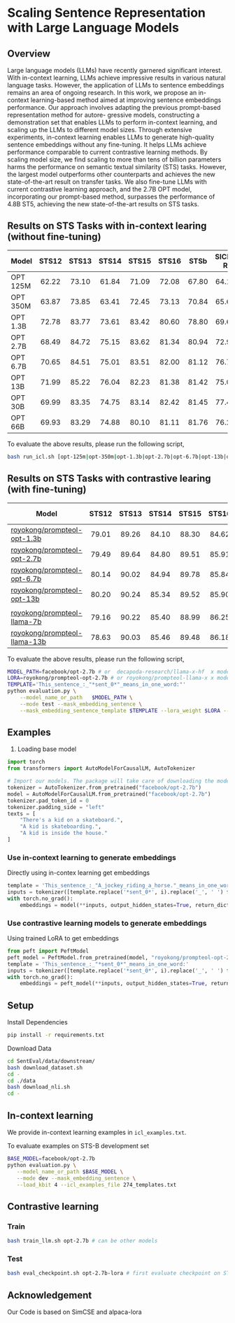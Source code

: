 # Scaling Sentence Representation with Large Language Models

## Overview
Large language models (LLMs) have recently garnered significant interest. With in-context learning, LLMs achieve impressive results in various natural language tasks. However, the application of LLMs to sentence embeddings remains an area of ongoing research. In this work, we propose an in-context learning-based method aimed at improving sentence embeddings performance. Our approach involves adapting the previous prompt-based representation method for autore- gressive models, constructing a demonstration set that enables LLMs to perform in-context learning, and scaling up the LLMs to different model sizes. Through extensive experiments, in-context learning enables LLMs to generate high-quality sentence embeddings without any fine-tuning. It helps LLMs achieve performance comparable to current contrastive learning methods. By scaling model size, we find scaling to more than tens of billion parameters harms the performance on semantic textual similarity (STS) tasks. However, the largest model outperforms other counterparts and achieves the new state-of-the-art result on transfer tasks. We also fine-tune LLMs with current contrastive learning approach, and the 2.7B OPT model, incorporating our prompt-based method, surpasses the performance of 4.8B ST5, achieving the new state-of-the-art results on STS tasks.

## Results on STS Tasks with in-context learing (without fine-tuning)

| Model    | STS12 | STS13 | STS14 | STS15 | STS16 | STSb  | SICK-R | Avg.  |
|----------|:-----:|:-----:|:-----:|:-----:|:-----:|:-----:|:------:|:-----:|
| OPT 125M | 62.22 | 73.10 | 61.84 | 71.09 | 72.08 | 67.80 | 64.10  | 67.46 |
| OPT 350M | 63.87 | 73.85 | 63.41 | 72.45 | 73.13 | 70.84 | 65.61  | 69.02 |
| OPT 1.3B | 72.78 | 83.77 | 73.61 | 83.42 | 80.60 | 78.80 | 69.69  | 77.52 |
| OPT 2.7B | 68.49 | 84.72 | 75.15 | 83.62 | 81.34 | 80.94 | 72.97  | 78.18 |
| OPT 6.7B | 70.65 | 84.51 | 75.01 | 83.51 | 82.00 | 81.12 | 76.77  | 79.08 |
| OPT 13B  | 71.99 | 85.22 | 76.04 | 82.23 | 81.38 | 81.42 | 75.00  | 79.04 |
| OPT 30B  | 69.99 | 83.35 | 74.75 | 83.14 | 82.42 | 81.45 | 77.46  | 78.94 |
| OPT 66B  | 69.93 | 83.29 | 74.88 | 80.10 | 81.11 | 81.76 | 76.26  | 78.19 |
    
To evaluate the above results, please run the following script, 
```sh
bash run_icl.sh [opt-125m|opt-350m|opt-1.3b|opt-2.7b|opt-6.7b|opt-13b|opt-30b|opt-66b]
```

## Results on STS Tasks with contrastive learing (with fine-tuning)

| Model                                                                               | STS12 | STS13 | STS14 | STS15 | STS16 | STSb  | SICK-R | Avg.  |
|-------------------------------------------------------------------------------------|:-----:|:-----:|:-----:|:-----:|:-----:|:-----:|:------:|:-----:|
| [royokong/prompteol-opt-1.3b](https://huggingface.co/royokong/prompteol-opt-1.3b)   | 79.01 | 89.26 | 84.10 | 88.30 | 84.62 | 87.71 | 80.52  | 84.79 |
| [royokong/prompteol-opt-2.7b](https://huggingface.co/royokong/prompteol-opt-2.7b)   | 79.49 | 89.64 | 84.80 | 89.51 | 85.91 | 88.33 | 81.64  | 85.62 |
| [royokong/prompteol-opt-6.7b](https://huggingface.co/royokong/prompteol-opt-6.7b)   | 80.14 | 90.02 | 84.94 | 89.78 | 85.84 | 88.75 | 81.29  | 85.82 |
| [royokong/prompteol-opt-13b](https://huggingface.co/royokong/prompteol-opt-13b)     | 80.20 | 90.24 | 85.34 | 89.52 | 85.90 | 88.56 | 82.06  | 85.97 |
|                                                                                     |       |       |       |       |       |       |        |       |
| [royokong/prompteol-llama-7b](https://huggingface.co/royokong/prompteol-llama-7b)   | 79.16 | 90.22 | 85.40 | 88.99 | 86.25 | 88.37 | 81.51  | 85.70 |
| [royokong/prompteol-llama-13b](https://huggingface.co/royokong/prompteol-llama-13b) | 78.63 | 90.03 | 85.46 | 89.48 | 86.18 | 88.45 | 82.69  | 85.85 |

To evaluate the above results, please run the following script, 
```sh
MODEL_PATH=facebook/opt-2.7b # or  decapoda-research/llama-x-hf  x model size 7b 13b 
LORA=royokong/prompteol-opt-2.7b # or royokong/prompteol-llama-x x model size 7b 13b
TEMPLATE='This_sentence_:_"*sent_0*"_means_in_one_word:"'
python evaluation.py \
    --model_name_or_path   $MODEL_PATH \
    --mode test --mask_embedding_sentence \
    --mask_embedding_sentence_template $TEMPLATE --lora_weight $LORA --load_kbit 16 
```

## Examples
1. Loading base model
``` python
import torch
from transformers import AutoModelForCausalLM, AutoTokenizer

# Import our models. The package will take care of downloading the models automatically
tokenizer = AutoTokenizer.from_pretrained("facebook/opt-2.7b")
model = AutoModelForCausalLM.from_pretrained("facebook/opt-2.7b")
tokenizer.pad_token_id = 0 
tokenizer.padding_side = "left"
texts = [
    "There's a kid on a skateboard.",
    "A kid is skateboarding.",
    "A kid is inside the house."
]
```

### Use in-context learning to generate embeddings
Directly using in-contex learning get embeddings
``` python
template = 'This_sentence_:_"A_jockey_riding_a_horse."_means_in_one_word:"Equestrian".This_sentence_:_"*sent_0*"_means_in_one_word:"'
inputs = tokenizer([template.replace('*sent_0*', i).replace('_', ' ') for i in texts], padding=True,  return_tensors="pt")
with torch.no_grad():
    embeddings = model(**inputs, output_hidden_states=True, return_dict=True).hidden_states[-1][:, -1, :]
```

### Use contrastive learning models to generate embeddings
Using trained LoRA to get embeddings
``` python
from peft import PeftModel
peft_model = PeftModel.from_pretrained(model, "royokong/prompteol-opt-2.7b", torch_dtype=torch.float16)
template = 'This_sentence_:_"*sent_0*"_means_in_one_word:'
inputs = tokenizer([template.replace('*sent_0*', i).replace('_', ' ') for i in texts], padding=True, return_tensors="pt")
with torch.no_grad():
    embeddings = peft_model(**inputs, output_hidden_states=True, return_dict=True).hidden_states[-1][:, -1, :]
```

## Setup
Install Dependencies

``` sh
pip install -r requirements.txt
```

Download Data

``` sh
cd SentEval/data/downstream/
bash download_dataset.sh
cd -
cd ./data
bash download_nli.sh
cd -
```

## In-context learning
We provide in-context learning examples in `icl_examples.txt`.

To evaluate examples on STS-B development set
``` sh
BASE_MODEL=facebook/opt-2.7b
python evaluation.py \
   --model_name_or_path $BASE_MODEL \
   --mode dev --mask_embedding_sentence \
   --load_kbit 4 --icl_examples_file 274_templates.txt
```

## Contrastive learning
### Train

``` sh
bash train_llm.sh opt-2.7b # can be other models
```

### Test

``` sh
bash eval_checkpoint.sh opt-2.7b-lora # first evaluate checkpoint on STS-B dev. and evaluate best checkpoint on STS tasks
```

## Acknowledgement
Our Code is based on SimCSE and alpaca-lora
